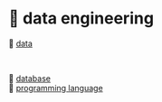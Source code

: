# :ribbon: data engineering

<p>

:gem: [data](./data%20engineering/data.md)

</p> <br>

:gem: [database](./data%20engineering/database.md) <br>
:gem: [programming language](./data%20engineering/programming%20language.md) <br>
